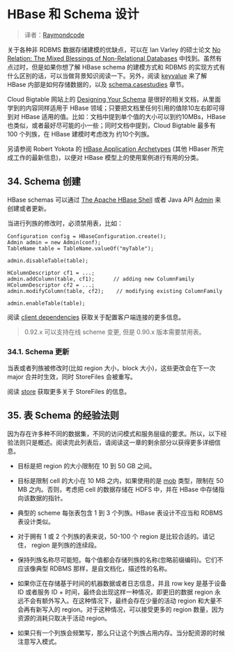 # HBase 和 Schema 设计

> 译者：[Raymondcode](https://github.com/raymondcode)

关于各种非 RDBMS 数据存储建模的优缺点，可以在 Ian Varley 的硕士论文 [No Relation: The Mixed Blessings of Non-Relational Databases](http://ianvarley.com/UT/MR/Varley_MastersReport_Full_2009-08-07.pdf) 中找到。虽然有点过时，但是如果你想了解 HBase schema 的建模方式和 RDBMS 的实现方式有什么区别的话，可以当做背景知识阅读一下。另外，阅读 [keyvalue](#keyvalue) 来了解 HBase 内部是如何存储数据的，以及 [schema.casestudies](#schema.casestudies) 章节。

Cloud Bigtable 网站上的 [Designing Your Schema](https://cloud.google.com/bigtable/docs/schema-design) 是很好的相关文档，从里面学到的内容同样适用于 HBase 领域；只要把文档里任何引用的值除10左右即可得到对 HBase 适用的值。比如：文档中提到单个值的大小可以到约10MBs，HBase 也类似，或者最好尽可能的小一些；同时文档中提到，Cloud Bigtable 最多有 100 个列族，在 HBase 建模时考虑改为 约10个列族。

另请参阅 Robert Yokota 的 [HBase Application Archetypes](https://blogs.apache.org/hbase/entry/hbase-application-archetypes-redux) (其他 HBaser 所完成工作的最新信息)，以便对 HBase 模型上的使用案例进行有用的分类。

## 34\. Schema 创建

HBase schemas 可以通过 [The Apache HBase Shell](#shell) 或者 Java API [Admin](https://hbase.apache.org/apidocs/org/apache/hadoop/hbase/client/Admin.html) 来创建或者更新。

当进行列族的修改时，必须禁用表，比如：

```
Configuration config = HBaseConfiguration.create();
Admin admin = new Admin(conf);
TableName table = TableName.valueOf("myTable");

admin.disableTable(table);

HColumnDescriptor cf1 = ...;
admin.addColumn(table, cf1);      // adding new ColumnFamily
HColumnDescriptor cf2 = ...;
admin.modifyColumn(table, cf2);    // modifying existing ColumnFamily

admin.enableTable(table);
```

阅读 [client dependencies](#client_dependencies) 获取关于配置客户端连接的更多信息。

> 0.92.x 可以支持在线 scheme 变更, 但是 0.90.x 版本需要禁用表。

### 34.1\. Schema 更新

当表或者列族被修改时(比如 region 大小，block 大小)，这些更改会在下一次 major 合并时生效，同时 StoreFiles 会被重写。

阅读 [store](#store) 获取更多关于 StoreFiles 的信息。

## 35\. 表 Schema 的经验法则

因为存在许多种不同的数据集，不同的访问模式和服务层级的要求。所以，以下经验法则只是概述。阅读完此列表后，请阅读这一章的剩余部分以获得更多详细信息。

*   目标是把 region 的大小限制在 10 到 50 GB 之间。

*   目标是限制 cell 的大小在 10 MB 之内，如果使用的是 [mob](#hbase_mob) 类型，限制在 50 MB 之内。否则，考虑把 cell 的数据存储在 HDFS 中，并在 HBase 中存储指向该数据的指针。

*   典型的 scheme 每张表包含 1 到 3 个列族。HBase 表设计不应当和 RDBMS 表设计类似。

*   对于拥有 1 或 2 个列族的表来说，50-100 个 region 是比较合适的。请记住， region 是列族的连续段。

*   保持列族名称尽可能短。每个值都会存储列族的名称(忽略前缀编码)。它们不应该像典型 RDBMS 那样，是自文档化，描述性的名称。

*   如果你正在存储基于时间的机器数据或者日志信息，并且 row key 是基于设备 ID 或者服务 ID + 时间，最终会出现这样一种情况，即更旧的数据 region 永远不会有额外写入。在这种情况下，最终会存在少量的活动 region 和大量不会再有新写入的 region。对于这种情况，可以接受更多的 region 数量，因为资源的消耗只取决于活动 region。

*   如果只有一个列族会频繁写，那么只让这个列族占用内存。当分配资源的时候注意写入模式。